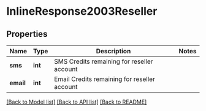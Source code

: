 # InlineResponse2003Reseller

## Properties
Name | Type | Description | Notes
------------ | ------------- | ------------- | -------------
**sms** | **int** | SMS Credits remaining for reseller account | 
**email** | **int** | Email Credits remaining for reseller account | 

[[Back to Model list]](../README.md#documentation-for-models) [[Back to API list]](../README.md#documentation-for-api-endpoints) [[Back to README]](../README.md)


